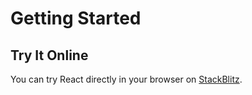 # Getting Started

## Try It Online
You can try React directly in your browser on [StackBlitz](https://stackblitz.com/edit/vitejs-vite-nustma?file=src%2FApp.tsx&terminal=dev).
